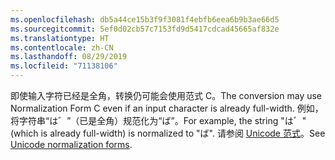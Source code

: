 ```yaml
---
ms.openlocfilehash: db5a44ce15b3f9f3081f4ebfb6eea6b9b3ae66d5
ms.sourcegitcommit: 5ef0d02cb57c7153fd9d5417cdcad45665af832e
ms.translationtype: HT
ms.contentlocale: zh-CN
ms.lasthandoff: 08/29/2019
ms.locfileid: "71138106"
---
```

<span data-ttu-id="cb065-101">即使输入字符已经是全角，转换仍可能会使用范式 C。</span><span class="sxs-lookup"><span data-stu-id="cb065-101">The conversion may use Normalization Form C even if an input character is already full-width.</span></span> <span data-ttu-id="cb065-102">例如，将字符串“は゛”（已是全角）规范化为“ば”。</span><span class="sxs-lookup"><span data-stu-id="cb065-102">For example, the string "は゛" (which is already full-width) is normalized to "ば".</span></span> <span data-ttu-id="cb065-103">请参阅 [Unicode 范式](https://unicode.org/reports/tr15)。</span><span class="sxs-lookup"><span data-stu-id="cb065-103">See [Unicode normalization forms](https://unicode.org/reports/tr15).</span></span>
